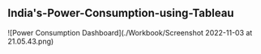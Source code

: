 ## India's-Power-Consumption-using-Tableau

![Power Consumption Dashboard](./Workbook/Screenshot 2022-11-03 at 21.05.43.png)
